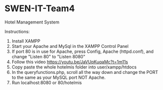 # SWEN-IT-Team4
Hotel Management System

Instructions:
1. Install XAMPP
2. Start your Apache and MySql in the XAMPP Control Panel
3. If port 80 is in use for Apache, press Config, Apache (httpd.conf), and change "Listen 80" to "Listen 8080"
4. Follow this video https://youtu.be/JaVUpKuqaMc?t=1m11s
5. Copy paste the whole hotelmis folder into user/xampp/htdocs
5. In the queryfunctions.php, scroll all the way down and change the PORT to the same as your MySQL port NOT Apache.
6. Run localhost:8080 or 80/hotelmis

